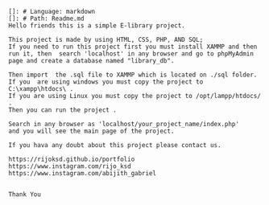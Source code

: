 
    []: # Language: markdown
    []: # Path: Readme.md
    Hello friends this is a simple E-library project.

    This project is made by using HTML, CSS, PHP, AND SQL;
    If you need to run this project first you must install XAMMP and then run it, then  search 'localhost' in any browser and go to phpMyAdmin page and create a database named "library_db".

    Then import  the .sql file to XAMMP which is located on ./sql folder.
    If you  are using windows you must copy the project to C:\xampp\htdocs\ .
    If you are using Linux you must copy the project to /opt/lampp/htdocs/ .
    Then you can run the project .

    Search in any browser as 'localhost/your_project_name/index.php' 
    and you will see the main page of the project.

    If you hava any doubt about this project please contact us.
    
    https://rijoksd.github.io/portfolio
    https://www.instagram.com/rijo_ksd
    https://www.instagram.com/abijith_gabriel


    Thank You 



     


    
    

    
     